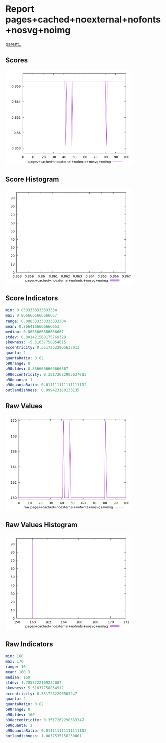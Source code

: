 # Report pages+cached+noexternal+nofonts+nosvg+noimg

[parent..](./..)  


## Scores

![score](./score.png)  

## Score Histogram

![hist](./hist.png)  

## Score Indicators

```yaml
min: 0.8583333333333334
max: 0.8666666666666667
range: 0.008333333333333304
mean: 0.8664166666666653
median: 0.8666666666666667
stdev: 0.001421560175769328
skewness: -5.51037758854615
eccentricity: 0.35172622905637013
quanta: 2
quantaRatio: 0.02
p90range: 0
p90stdev: 0.8666666666666667
p90eccentricity: 0.35172622905637013
p90quanta: 1
p90quantaRatio: 0.011111111111111112
outlandishness: 0.999423160133135

```

## Raw Values

![raw](./raw.png)  

## Raw Values Histogram

![raw hist](./raw_hist.png)  

## Raw Indicators

```yaml
min: 160
max: 170
range: 10
mean: 160.3
median: 160
stdev: 1.7058722109232007
skewness: 5.51037758854912
eccentricity: 0.3517262290563247
quanta: 2
quantaRatio: 0.02
p90range: 0
p90stdev: 160
p90eccentricity: 0.3517262290563247
p90quanta: 1
p90quantaRatio: 0.011111111111111112
outlandishness: 1.0037535156250001

```

<style>
  img {
    max-width: 80%;
  }
</style>
      

